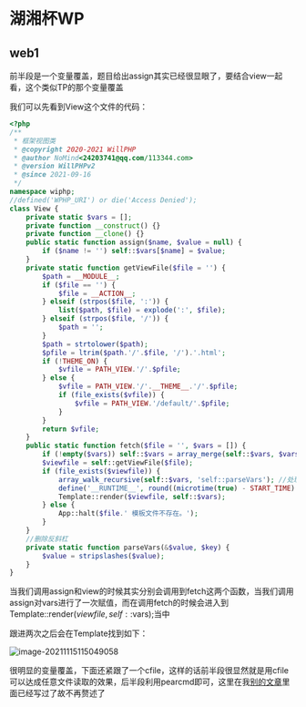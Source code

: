 # 湖湘杯WP



## web1



前半段是一个变量覆盖，题目给出assign其实已经很显眼了，要结合view一起看，这个类似TP的那个变量覆盖

我们可以先看到View这个文件的代码：

```php
<?php
/**
 * 框架视图类
 * @copyright 2020-2021 WillPHP
 * @author NoMind<24203741@qq.com/113344.com>
 * @version WillPHPv2
 * @since 2021-09-16
 */ 
namespace wiphp;
//defined('WPHP_URI') or die('Access Denied');
class View {
	private static $vars = [];
	private function __construct() {}
	private function __clone() {}
	public static function assign($name, $value = null) {
		if ($name != '') self::$vars[$name] = $value;
	} 
	private static function getViewFile($file = '') {
		$path = __MODULE__;
		if ($file == '') {
			$file = __ACTION__;
		} elseif (strpos($file, ':')) {
			list($path, $file) = explode(':', $file);
		} elseif (strpos($file, '/')) {
			$path = '';
		}
		$path = strtolower($path);
		$pfile = ltrim($path.'/'.$file, '/').'.html';		
		if (!THEME_ON) {
			$vfile = PATH_VIEW.'/'.$pfile;
		} else {
			$vfile = PATH_VIEW.'/'.__THEME__.'/'.$pfile;
			if (file_exists($vfile)) {
				$vfile = PATH_VIEW.'/default/'.$pfile;
			}
		}
		return $vfile;			
	}	
	public static function fetch($file = '', $vars = []) {
		if (!empty($vars)) self::$vars = array_merge(self::$vars, $vars);			
		$viewfile = self::getViewFile($file);
		if (file_exists($viewfile)) {
			array_walk_recursive(self::$vars, 'self::parseVars'); //处理输出
			define('__RUNTIME__', round((microtime(true) - START_TIME) , 4));	
			Template::render($viewfile, self::$vars);
		} else {
			App::halt($file.' 模板文件不存在。');
		}
	}	
	//删除反斜杠
	private static function parseVars(&$value, $key) {
		$value = stripslashes($value);
	}
}
```



当我们调用assign和view的时候其实分别会调用到fetch这两个函数，当我们调用assign对vars进行了一次赋值，而在调用fetch的时候会进入到Template::render($viewfile, self::$vars);当中

跟进两次之后会在Template找到如下：

![image-20211115115049058](https://gitee.com/yyssllz/pic/raw/master/image-20211115115049058.png)



很明显的变量覆盖，下面还紧跟了一个cfile，这样的话前半段很显然就是用cfile可以达成任意文件读取的效果，后半段利用pearcmd即可，这里在我[别的文章](https://github.com/ysllz/Blog/issues/15)里面已经写过了故不再赘述了

